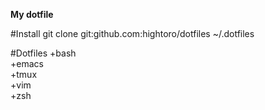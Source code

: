 **My dotfile**

#Install
git clone git:github.com:hightoro/dotfiles ~/.dotfiles  

#Dotfiles
+bash  
+emacs  
+tmux  
+vim  
+zsh  

